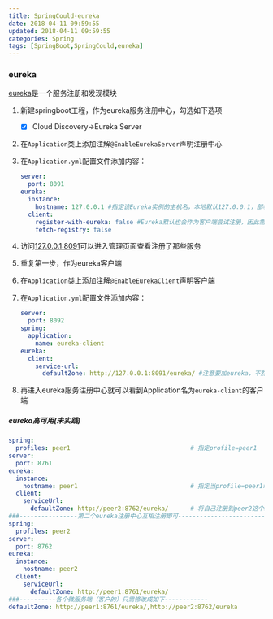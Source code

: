 ```yaml
---
title: SpringCould-eureka
date: 2018-04-11 09:59:55
updated: 2018-04-11 09:59:55
categories: Spring
tags: [SpringBoot,SpringCould,eureka]
---
```


### eureka

[eureka](https://spring.io/guides/gs/service-registration-and-discovery/)是一个服务注册和发现模块

1. 新建springboot工程，作为eureka服务注册中心，勾选如下选项

   - [x]  Cloud Discovery->Eureka Server

2. 在`Application`类上添加注解`@EnableEurekaServer`声明注册中心

3. 在`Application.yml`配置文件添加内容：

   ```yaml
   server:
     port: 8091
   eureka:
     instance:
       hostname: 127.0.0.1 #指定该Eureka实例的主机名，本地默认127.0.0.1，部署docker时再试验
     client:
       register-with-eureka: false #Eureka默认也会作为客户端尝试注册，因此需禁用注册行为
       fetch-registry: false
   ```

4. 访问[127.0.0.1:8091](127.0.0.1:8091)可以进入管理页面查看注册了那些服务

5. 重复第一步，作为eureka客户端

6. 在`Application`类上添加注解`@EnableEurekaClient`声明客户端

7. 在`Application.yml`配置文件添加内容：

   ```yaml
   server:
     port: 8092
   spring:
     application:
       name: eureka-client
   eureka:
     client:
       service-url:
         defaultZone: http://127.0.0.1:8091/eureka/ #注意要加eureka，不然找不到
   ```

8. 再进入eureka服务注册中心就可以看到Application名为`eureka-client`的客户端

##### eureka高可用(未实践)

```yaml
spring:
  profiles: peer1                                 # 指定profile=peer1
server:
  port: 8761
eureka:
  instance:
    hostname: peer1                               # 指定当profile=peer1时，主机名
  client:
    serviceUrl:
      defaultZone: http://peer2:8762/eureka/      # 将自己注册到peer2这个Eureka上面去
###----------------第二个eureka注册中心互相注册即可-----------------------------------------  
spring:
  profiles: peer2
server:
  port: 8762
eureka:
  instance:
    hostname: peer2
  client:
    serviceUrl:
      defaultZone: http://peer1:8761/eureka/
###----------各个微服务端（客户的）只需修改成如下------------
defaultZone: http://peer1:8761/eureka/,http://peer2:8762/eureka
```








